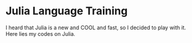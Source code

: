 # Julia Language Training

I heard that Julia is a new and COOL and fast, so I decided to play with it.
Here lies my codes on Julia.